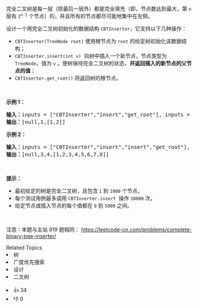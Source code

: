 <p>完全二叉树是每一层（除最后一层外）都是完全填充（即，节点数达到最大，第 <code>n</code> 层有 <code>2<sup>n-1</sup></code>&nbsp;个节点）的，并且所有的节点都尽可能地集中在左侧。</p>

<p>设计一个用完全二叉树初始化的数据结构&nbsp;<code>CBTInserter</code>，它支持以下几种操作：</p>

<ul>
	<li><code>CBTInserter(TreeNode root)</code>&nbsp;使用根节点为&nbsp;<code>root</code>&nbsp;的给定树初始化该数据结构；</li>
	<li><code>CBTInserter.insert(int v)</code>&nbsp; 向树中插入一个新节点，节点类型为 <code>TreeNode</code>，值为 <code>v</code> 。使树保持完全二叉树的状态，<strong>并返回插入的新节点的父节点的值</strong>；</li>
	<li><code>CBTInserter.get_root()</code> 将返回树的根节点。</li>
</ul>

<p>&nbsp;</p>

<ol>
</ol>

<p><strong>示例 1：</strong></p>

<pre>
<strong>输入：</strong>inputs = [&quot;CBTInserter&quot;,&quot;insert&quot;,&quot;get_root&quot;], inputs = [[[1]],[2],[]]
<strong>输出：</strong>[null,1,[1,2]]
</pre>

<p><strong>示例 2：</strong></p>

<pre>
<strong>输入：</strong>inputs = [&quot;CBTInserter&quot;,&quot;insert&quot;,&quot;insert&quot;,&quot;get_root&quot;], inputs = [[[1,2,3,4,5,6]],[7],[8],[]]
<strong>输出：</strong>[null,3,4,[1,2,3,4,5,6,7,8]]
</pre>

<p>&nbsp;</p>

<p><strong>提示：</strong></p>

<ul>
	<li>最初给定的树是完全二叉树，且包含&nbsp;<code>1</code>&nbsp;到&nbsp;<code>1000</code>&nbsp;个节点。</li>
	<li>每个测试用例最多调用&nbsp;<code>CBTInserter.insert</code>&nbsp; 操作&nbsp;<code>10000</code>&nbsp;次。</li>
	<li>给定节点或插入节点的每个值都在&nbsp;<code>0</code>&nbsp;到&nbsp;<code>5000</code>&nbsp;之间。</li>
</ul>

<p>&nbsp;</p>

<p><meta charset="UTF-8" />注意：本题与主站 919&nbsp;题相同：&nbsp;<a href="https://leetcode-cn.com/problems/complete-binary-tree-inserter/">https://leetcode-cn.com/problems/complete-binary-tree-inserter/</a></p>
<div><div>Related Topics</div><div><li>树</li><li>广度优先搜索</li><li>设计</li><li>二叉树</li></div></div><br><div><li>👍 34</li><li>👎 0</li></div>